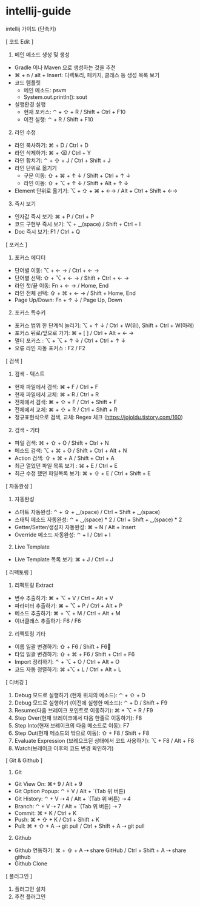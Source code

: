 # intellij-guide

intellij 가이드 (단축키)

[ 코드 Edit ]
1. 메인 메소드 생성 및 생성
* Gradle 이나 Maven 으로 생성하는 것을 추천
* ⌘ + n / alt + Insert: 디렉토리, 패키지, 클래스 등 생성 목록 보기
* 코드 템플릿
    - 메인 메소드: psvm
    - System.out.println(): sout
* 실행환경 실행
    - 현재 포커스: ⌃ + ⇧ + R / Shift + Ctrl + F10
    - 이전 실행: ⌃ + R /  Shift + F10
2. 라인 수정
* 라인 복사하기: ⌘ + D / Ctrl + D 
* 라인 삭제하기: ⌘ + ⌫ / Ctrl + Y
* 라인 합치기: ⌃ + ⇧ + J / Ctrl + Shift + J 
* 라인 단위로 옮기기
    - 구문 이동: ⇧ + ⌘ + ↑ ↓ / Shift + Ctrl + ↑ ↓ 
    - 라인 이동: ⇧ + ⌥ + ↑ ↓ / Shift + Alt + ↑ ↓ 
* Element 단위로 옮기기: ⌥ + ⇧ + ⌘ + ←→ / Alt + Ctrl + Shift + ←→ 
3. 즉시 보기
* 인자값 즉시 보기: ⌘ + P / Ctrl + P
* 코드 구현부 즉시 보기: ⌥ + ␣(space) / Shift + Ctrl + I
* Doc 즉시 보기: F1 / Ctrl + Q

[ 포커스 ]
1. 포커스 에디터
* 단어별 이동: ⌥ + ← → / Ctrl + ← → 
* 단어별 선택: ⇧ + ⌥ + ← → / Shift + Ctrl + ← →
* 라인 첫/끝 이동:  Fn + ← → / Home, End 
* 라인 전체 선택: ⇧ + ⌘ + ← → / Shift + Home, End 
* Page Up/Down: Fn + ↑ ↓ / Page Up, Down 
2. 포커스 특수키
* 포커스 범위 한 단계씩 늘리기: ⌥ + ↑ ↓ / Ctrl + W(위), Shift + Ctrl + W(아래)
* 포커스 뒤로/앞으로 가기: ⌘ + [  ] / Ctrl + Alt + ← →
* 멀티 포커스 : ⌥ + ⌥ + ↑ ↓ / Ctrl + Ctrl + ↑ ↓ 
* 오류 라인 자동 포커스 : F2 / F2

[ 검색 ]
1. 검색 - 텍스트
* 현재 파일에서 검색: ⌘ + F / Ctrl + F 
* 현재 파일에서 교체: ⌘ + R / Ctrl + R
* 전체에서 검색: ⌘ + ⇧ + F / Ctrl + Shift + F
* 전체에서 교체: ⌘ + ⇧ + R / Ctrl + Shift + R 
* 정규표현식으로 검색, 교체: Regex 체크 (https://jojoldu.tistory.com/160)
2. 검색 - 기타
* 파일 검색: ⌘ + ⇧ + O / Shift + Ctrl + N
* 메소드 검색: ⌥ + ⌘ + O / Shift + Ctrl + Alt + N
* Action 검색: ⇧ + ⌘ + A / Shift + Ctrl + A
* 최근 열었던 파일 목록 보기 :  ⌘ + E / Ctrl + E
* 최근 수정 했던 파일목록 보기: ⌘ + ⇧ + E / Ctrl + Shift + E

[ 자동완성 ]
1. 자동완성
* 스마트 자동완성: ⌃ + ⇧ + ␣(space) / Ctrl + Shift + ␣(space)
* 스태틱 메소드 자동완성: ⌃ + ␣(space) * 2 / Ctrl + Shift + ␣(space) * 2
* Getter/Setter/생성자 자동완성: ⌘ + N / Alt + Insert
* Override 메소드 자동완성: ⌃ + I / Ctrl + I
2. Live Template
* Live Template 목록 보기: ⌘ + J / Ctrl + J

[ 리펙토링 ]
1. 리펙토링 Extract
* 변수 추출하기: ⌘ + ⌥ + V / Ctrl + Alt + V
* 파라미터 추출하기: ⌘ + ⌥ + P / Ctrl + Alt + P
* 메소드 추출하기: ⌘ + ⌥ + M / Ctrl + Alt + M
* 이너클래스 추출하기: F6 / F6
2. 리펙토링 기타
* 이름 일괄 변경하기: ⇧ + F6 / Shift + F6
* 타입 일괄 변경하기: ⇧ + ⌘ + F6 / Shift + Ctrl + F6
* Import 정리하기: ⌃ + ⌥ + O / Ctrl + Alt + O
* 코드 자동 정렬하기: ⌘ +⌥ + L / Ctrl + Alt + L
 
[ 디버깅 ]
1. Debug 모드로 실행하기 (현재 위치의 메소드): ⌃ + ⇧ + D 
2. Debug 모드로 실행하기 (이전에 실행한 메소드):  ⌃ + D / Shift + F9 
3. Resume(다음 브레이크 포인트로 이동하기): ⌘ + ⌥  + R / F9
4. Step Over(현재 브레이크에서 다음 한줄로 이동하기): F8
5. Step Into(현재 브레이크의 다음 메소드로 이동): F7 
6. Step Out(현재 메소드의 밖으로 이동): ⇧ + F8 / Shift + F8 
7. Evaluate Expression (브레으크된 상태에서 코드 사용하기): ⌥ + F8 / Alt + F8
8. Watch(브레이크 이후의 코드 변경 확인하기)

[ Git & Github ]
1. Git
* Git View On: ⌘+ 9 / Alt + 9 
* Git Option Popup: ⌃ + V / Alt + `(Tab 위 버튼)
* Git History: ⌃ + V ⇢ 4 / Alt + `(Tab 위 버튼) ⇢ 4
* Branch: ⌃ + V ⇢ 7 / Alt + `(Tab 위 버튼) ⇢ 7
* Commit: ⌘ + K / Ctrl + K
* Push: ⌘ + ⇧ + K / Ctrl + Shift + K
* Pull: ⌘ + ⇧ + A ⇢ git pull / Ctrl + Shift + A ⇢ git pull
2. Github
* Github 연동하기: ⌘ + ⇧ + A ⇢ share GitHub / Ctrl + Shift + A ⇢ share github
* Github Clone

[ 플러그인 ]
1. 플러그인 설치
2. 추천 플러그인 

